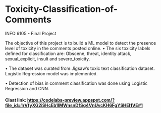 # Toxicity-Classification-of-Comments
INFO 6105 - Final Project

The objective of this project is to build a ML model to detect the presence level of toxicity in the comments posted online. 
  •	The six toxicity labels defined for classification are: Obscene, threat, identity attack, sexual_explicit, insult and severe_toxicity.
  
  •	The dataset was curated from Jigsaw’s toxic text classification dataset. Logistic Regression model was implemented.
  
  •	Detection of bias in comment classification was done using  Logistic Regression and CNN.

#### Claat link: https://codelabs-preview.appspot.com/?file_id=1rVfyXG2iSHcEb1IMWnsnDfSg4VnUvcKH6FgYSHEI1VE#1


